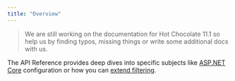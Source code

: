 ```yaml
---
title: "Overview"
---
```


> We are still working on the documentation for Hot Chocolate 11.1 so help us by finding typos, missing things or write some additional docs with us.

The API Reference provides deep dives into specific subjects like [ASP.NET Core](/docs/hotchocolate/api-reference/aspnetcore) configuration or how you can [extend filtering](/docs/hotchocolate/api-reference/extending-filtering).

